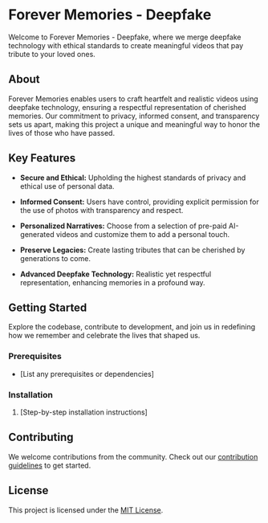 # Forever Memories - Deepfake

Welcome to Forever Memories - Deepfake, where we merge deepfake technology with ethical standards to create meaningful videos that pay tribute to your loved ones.

## About

Forever Memories enables users to craft heartfelt and realistic videos using deepfake technology, ensuring a respectful representation of cherished memories. Our commitment to privacy, informed consent, and transparency sets us apart, making this project a unique and meaningful way to honor the lives of those who have passed.

## Key Features

- **Secure and Ethical:** Upholding the highest standards of privacy and ethical use of personal data.
  
- **Informed Consent:** Users have control, providing explicit permission for the use of photos with transparency and respect.

- **Personalized Narratives:** Choose from a selection of pre-paid AI-generated videos and customize them to add a personal touch.

- **Preserve Legacies:** Create lasting tributes that can be cherished by generations to come.

- **Advanced Deepfake Technology:** Realistic yet respectful representation, enhancing memories in a profound way.

## Getting Started

Explore the codebase, contribute to development, and join us in redefining how we remember and celebrate the lives that shaped us.

### Prerequisites

- [List any prerequisites or dependencies]

### Installation

1. [Step-by-step installation instructions]

## Contributing

We welcome contributions from the community. Check out our [contribution guidelines](./CONTRIBUTING.md) to get started.

## License

This project is licensed under the [MIT License](./LICENSE).
